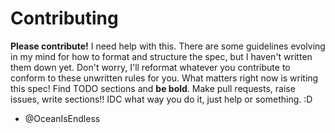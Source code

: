 # Contributing

**Please contribute!** I need help with this. There are some guidelines evolving in my mind for how to format and structure the spec, but I haven't written them down yet. Don't worry, I'll reformat whatever you contribute to conform to these unwritten rules for you. What matters right now is writing this spec! Find TODO sections and **be bold**. Make pull requests, raise issues, write sections!! IDC what way you do it, just help or something. :D

- @OceanIsEndless
